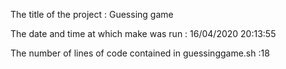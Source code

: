 The title of the project : Guessing game

The date and time at which make was run : 16/04/2020 20:13:55

The number of lines of code contained in guessinggame.sh :18

